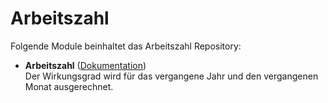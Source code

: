 # Arbeitszahl

Folgende Module beinhaltet das Arbeitszahl Repository:

- __Arbeitszahl__ ([Dokumentation](https://www.symcon.de/de/service/dokumentation/modulreferenz/arbeitszahl/))  
	Der Wirkungsgrad wird für das vergangene Jahr und den vergangenen Monat ausgerechnet.